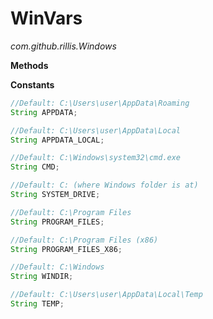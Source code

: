 # WinVars
*com.github.rillis.Windows*   
  
  
**Methods**   
  
  
**Constants**  
```java
//Default: C:\Users\user\AppData\Roaming
String APPDATA;

//Default: C:\Users\user\AppData\Local
String APPDATA_LOCAL;

//Default: C:\Windows\system32\cmd.exe
String CMD;

//Default: C: (where Windows folder is at)
String SYSTEM_DRIVE;

//Default: C:\Program Files
String PROGRAM_FILES;

//Default: C:\Program Files (x86)
String PROGRAM_FILES_X86;

//Default: C:\Windows
String WINDIR;

//Default: C:\Users\user\AppData\Local\Temp
String TEMP;
```